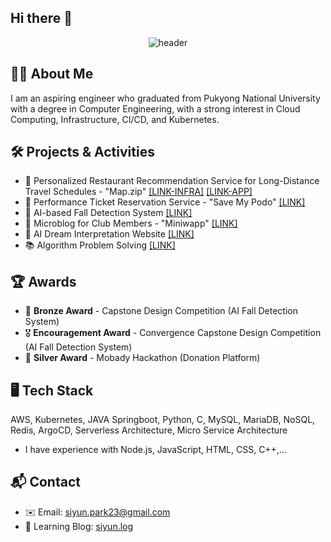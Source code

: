 ## Hi there 👋

<!--
**siiiirru/siiiirru** is a ✨ _special_ ✨ repository because its `README.md` (this file) appears on your GitHub profile.

Here are some ideas to get you started:

- 🔭 I’m currently working on ...
- 🌱 I’m currently learning ...
- 👯 I’m looking to collaborate on ...
- 🤔 I’m looking for help with ...
- 💬 Ask me about ...
- 📫 How to reach me: ...
- 😄 Pronouns: ...
- ⚡ Fun fact: ...
-->
<div align="center">
<img src="https://capsule-render.vercel.app/api?type=waving&height=200&color=gradient&text=Hi%20there*ㅡ*&desc=Siyun's%20github%20profile&descAlign=57&descAlignY=58&fontAlignY=40" alt="header">
</div>


## 🧙‍♂️ About Me  
I am an aspiring engineer who graduated from Pukyong National University with a degree in Computer Engineering, with a strong interest in Cloud Computing, Infrastructure, CI/CD, and Kubernetes. 

## 🛠️ Projects & Activities  
- 🚗 Personalized Restaurant Recommendation Service for Long-Distance Travel Schedules - "Map.zip" [[LINK-INFRA]](https://github.com/CLD3rd-Team4/Infra) [[LINK-APP]](https://github.com/CLD3rd-Team4/App)
- 🍇 Performance Ticket Reservation Service - "Save My Podo" [[LINK]](https://github.com/CLD-3rd/team2-infra) 
- 🏥 AI-based Fall Detection System  [[LINK]](https://github.com/siiiirru/fallprotector)
- 📝 Microblog for Club Members - "Miniwapp"  [[LINK]](https://github.com/pknu-wap/miniwapp)
- 🤖 AI Dream Interpretation Website  [[LINK]](https://github.com/siiiirru/dreamrecord) 
- 📚 Algorithm Problem Solving  [[LINK]](https://github.com/siiiirru/Codetree)

## 🏆 Awards
- 🥉 **Bronze Award** - Capstone Design Competition  (AI Fall Detection System)
- 🎖️ **Encouragement Award** - Convergence Capstone Design Competition  (AI Fall Detection System)
- 🥈 **Silver Award** - Mobady Hackathon (Donation Platform)  

## 🖥️ Tech Stack
AWS, Kubernetes, JAVA Springboot, Python, C, MySQL, MariaDB, NoSQL, Redis, ArgoCD, Serverless Architecture, Micro Service Architecture

+ I have experience with Node.js, JavaScript, HTML, CSS, C++,...

## 📬 Contact  
- ✉️ Email: siyun.park23@gmail.com
- 📖 Learning Blog: [siyun.log](https://velog.io/@siiiirru)


